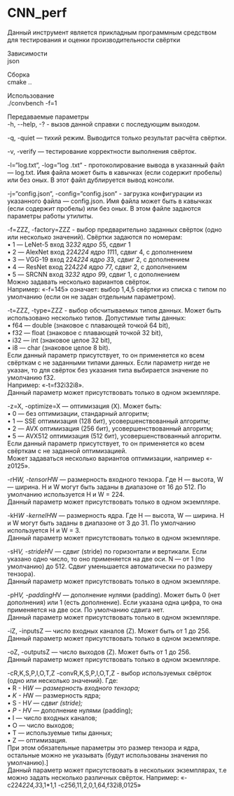 # CNN_perf

Данный инструмент является прикладным программным средством для тестирования и оценки производительности свёртки

Зависимости\
json

Сборка\
cmake ..

Использование\
./convbench -f=1

Передаваемые параметры\
-h, --help, -? - вызов данной справки с последующим выходом.

-q, -quiet — тихий режим. Выводится только результат расчёта свёртки.

-v, -verify — тестирование корректности выполнения свёрток.

-l=“log.txt“, -log=“log .txt“ - протоколирование вывода в указанный файл — log.txt. Имя файла может быть в кавычках (если содержит пробелы) или без оных. В этот файл дублируется вывод консоли.

-j=“config.json“, -config=“config.json“ - загрузка конфигурации из указанного файла — config.json. Имя файла может быть в кавычках (если содержит пробелы) или без оных. В этом файле задаются параметры работы утилиты.

-f=ZZZ, -factory=ZZZ - выбор предварительно заданных свёрток (одно или несколько значений). Свёртки задаются по номерам:\
    • 1 — LeNet-5 вход 32*32 ядро 5*5, сдвиг 1\
    • 2 — AlexNet вход 224*224 ядро 11*11, сдвиг 4, с дополнением\
    • 3 — VGG-19 вход 224*224 ядро 3*3, сдвиг 2, с дополнением\
    • 4 — ResNet вход 224*224 ядро 7*7, сдвиг 2, с дополнением\
    • 5 — SRCNN вход 32*32 ядро 9*9, сдвиг 1, с дополнением\
    Можно задавать несколько вариантов свёрток.\
    Например: «-f=145» означает: выбор 1,4,5 свёртки из списка с типом по умолчанию (если он не задан отдельным параметром).
    
-t=ZZZ, -type=ZZZ - выбор обсчитываемых типов данных. Может быть использовано несколько типов. Допустимые типы данных:\
    • f64 — double (знаковое с плавающей точкой 64 bit),\
    • f32 — float (знаковое с плавающей точкой 32 bit),\
    • i32 — int (знаковое целое 32 bit),\
    • i8 — char (знаковое целое 8 bit).\
    Если данный параметр присутствует, то он применяется ко всем свёрткам с не заданными типами данных. Если параметр нигде не указан, то для свёрток без указания типа выбирается значение по умолчанию f32.\
    Например: «-t=f32i32i8».\
    Данный параметр может присутствовать только в одном экземпляре.
    
-z=X, -optimize=X — оптимизация (X). Может быть:\
    • 0 — без оптимизации, стандарный алгоритм;\
    • 1 — SSE оптимизация (128 бит), усовершенствованный алгоритм;\
    • 2 — AVX оптимизация (256 бит), усовершенствованный алгоритм;\
    • 5 — AVX512 оптимизация (512 бит), усовершенствованный алгоритм.\
    Если данный параметр присутствует, то он применяется ко всем свёрткам с не заданной оптимизацией.\
    Может задаваться несколько вариантов оптимизации, например «-z0125».
    
-rH*W, -tensorH*W — размерность входного тензора. Где H — высота, W — ширина. H и W могут быть заданы в диапазоне от 16 до 512. По умолчанию используется H и W = 224.\
    Данный параметр может присутствовать только в одном экземпляре.
    
-kH*W -kernelH*W — размерность ядра. Где H — высота, W — ширина. H и W могут быть заданы в диапазоне от 3 до 31. По умолчанию используется H и W  = 3.\
    Данный параметр может присутствовать только в одном экземпляре.
    
-sH*V, -strideH*V — сдвиг (stride) по горизонтали и вертикали. Если указано одно число, то оно применяется на две оси. N — от 1 (по умолчанию) до 512. Сдвиг уменьшается автоматически по размеру тензора).\
    Данный параметр может присутствовать только в одном экземпляре.
    
-pH*V, -paddingH*V — дополнение нулями (padding). Может быть 0 (нет дополнения) или 1 (есть дополнение). Если указана одна цифра, то она применяется на две оси. По умолчанию сдвига нет.\
    Данный параметр может присутствовать только в одном экземпляре.
    
-iZ, -inputsZ — число входных каналов (Z). Может быть от 1 до 256.\
    Данный параметр может присутствовать только в одном экземпляре.
    
-oZ, -outputsZ — число выходов (Z). Может быть от 1 до 256.\
    Данный параметр может присутствовать только в одном экземпляре.
        
-cR,K,S,P,I,O,T,Z -convR,K,S,P,I,O,T,Z - выбор используемых свёрток (одно или несколько значений). Где:\
    • R - H*W — размерность входного тензора;\
    • K - H*W — размерность ядра;\
    • S - H*V — сдвиг (stride);\
    • P - H*V — дополнение нулями (padding);\
    • I — число входных каналов;\
    • O — число выходов;\
    • T — используемые типы данных;\
    • Z — оптимизация.\
    При этом обязательные параметры это размер тензора и ядра, остальные можно не указывать (будут использованы значения по умолчанию).]\
    Данный параметр может присутствовать в нескольких экземплярах, т.е можно задать несколько различных свёрток. Например: «-c224*224,3*3,1*1,1 -c256,11,2,0,1,64,f32i8,0125»

